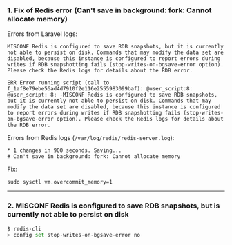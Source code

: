 ### 1. Fix of Redis error (Can't save in background: fork: Cannot allocate memory)

Errors from Laravel logs:
```
MISCONF Redis is configured to save RDB snapshots, but it is currently not able to persist on disk. Commands that may modify the data set are disabled, because this instance is configured to report errors during writes if RDB snapshotting fails (stop-writes-on-bgsave-error option). Please check the Redis logs for details about the RDB error.

ERR Error running script (call to f_1af8e79ebe56ad4d7910f2e116e2555983099baf): @user_script:8: @user_script: 8: -MISCONF Redis is configured to save RDB snapshots, but it is currently not able to persist on disk. Commands that may modify the data set are disabled, because this instance is configured to report errors during writes if RDB snapshotting fails (stop-writes-on-bgsave-error option). Please check the Redis logs for details about the RDB error.
```

Errors from Redis logs (`/var/log/redis/redis-server.log`):
```
* 1 changes in 900 seconds. Saving...
# Can't save in background: fork: Cannot allocate memory
```

Fix:
```
sudo sysctl vm.overcommit_memory=1
```

***

### 2. MISCONF Redis is configured to save RDB snapshots, but is currently not able to persist on disk

```bash
$ redis-cli
> config set stop-writes-on-bgsave-error no
```

